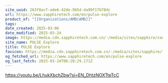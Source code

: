 ```yaml
---
site_uuid: 263f8acf-ade6-42de-9b5d-da99f17b78dc
url: https://www.sapphiretech.com/en/pulse-explore
product_of: "[[Organizations/AMD|AMD]]"
tags: 
date_created: 2025-03-06
date_modified: 2025-03-24
image: https://media.cdn.sapphiretech.com.cn/-/media/sites/sapphire/components/header/logo.ashx?v=0f75b9c3095e49468ff23770d1629b0d
site_name: PULSE Explore
title: PULSE Explore
favicon: https://media.cdn.sapphiretech.com.cn/-/media/sites/sapphire/favicon/favicon.ashx?v=7986677416d744e5b0584e5583dc90ff
og_fetched_url: https://www.sapphiretech.com/en/pulse-explore
og_last_fetch: 2025-03-24T06:28:29.171Z
---
```

https://youtu.be/LhukXbchZbw?si=EN_DhtzNOXTteTcC